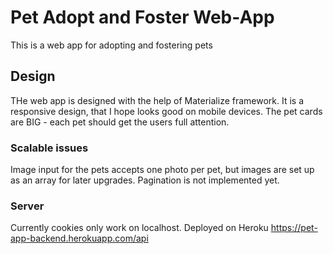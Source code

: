 # Pet Adopt and Foster Web-App

This is a web app for adopting and fostering pets

## Design

THe web app is designed with the help of Materialize framework.
It is a responsive design, that I hope looks good on mobile devices.
The pet cards are BIG - each pet should get the users full attention.

### Scalable issues

Image input for the pets accepts one photo per pet, but images are set up as an array for later upgrades.
Pagination is not implemented yet.

### Server

Currently cookies only work on localhost.
Deployed on Heroku
https://pet-app-backend.herokuapp.com/api
